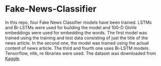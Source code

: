 # Fake-News-Classifier

In this repo, four Fake News Classifier models have been trained. LSTMs and Bi-LSTMs were used for building the model and 100-D GloVe embeddings were used for embedding the words. The first model was trained using the training and test data consisting of just the title of the news article. In the second one, the model was trained using the actual content of news article. The third and fourth one uses Bi-LSTM models. Tensorflow, nltk, re libraries were used. The dataset was downloaded from [Kaggle](https://www.kaggle.com/c/fake-news/).
